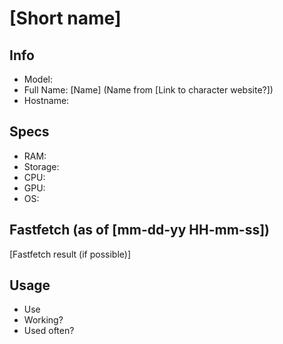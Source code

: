 # [Short name]
## Info
- Model: 
- Full Name: [Name] (Name from [Link to character website?])
- Hostname:

## Specs
- RAM: 
- Storage: 
- CPU: 
- GPU: 
- OS:

## Fastfetch (as of [mm-dd-yy HH-mm-ss])
[Fastfetch result (if possible)]

## Usage
- Use
- Working?
- Used often?